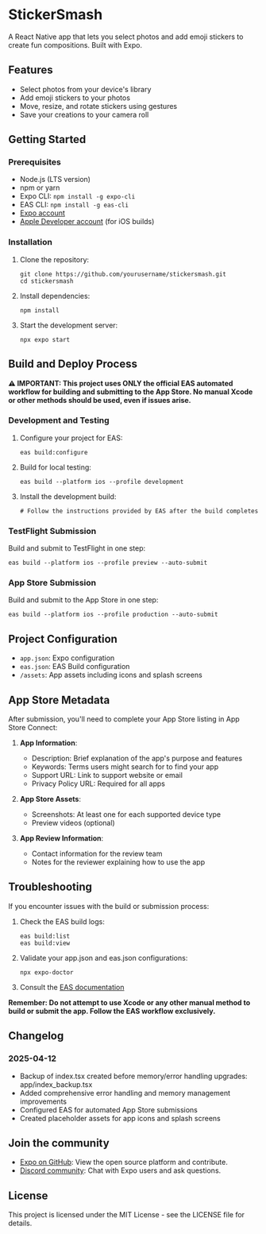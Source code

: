 # StickerSmash

A React Native app that lets you select photos and add emoji stickers to create fun compositions. Built with Expo.

## Features

- Select photos from your device's library
- Add emoji stickers to your photos
- Move, resize, and rotate stickers using gestures
- Save your creations to your camera roll

## Getting Started

### Prerequisites

- Node.js (LTS version)
- npm or yarn
- Expo CLI: `npm install -g expo-cli`
- EAS CLI: `npm install -g eas-cli`
- [Expo account](https://expo.dev/signup)
- [Apple Developer account](https://developer.apple.com/programs/) (for iOS builds)

### Installation

1. Clone the repository:
   ```
   git clone https://github.com/yourusername/stickersmash.git
   cd stickersmash
   ```

2. Install dependencies:
   ```
   npm install
   ```

3. Start the development server:
   ```
   npx expo start
   ```

## Build and Deploy Process

**⚠️ IMPORTANT: This project uses ONLY the official EAS automated workflow for building and submitting to the App Store. No manual Xcode or other methods should be used, even if issues arise.**

### Development and Testing

1. Configure your project for EAS:
   ```
   eas build:configure
   ```

2. Build for local testing:
   ```
   eas build --platform ios --profile development
   ```

3. Install the development build:
   ```
   # Follow the instructions provided by EAS after the build completes
   ```

### TestFlight Submission

Build and submit to TestFlight in one step:
```
eas build --platform ios --profile preview --auto-submit
```

### App Store Submission

Build and submit to the App Store in one step:
```
eas build --platform ios --profile production --auto-submit
```

## Project Configuration

- `app.json`: Expo configuration 
- `eas.json`: EAS Build configuration
- `/assets`: App assets including icons and splash screens

## App Store Metadata

After submission, you'll need to complete your App Store listing in App Store Connect:

1. **App Information**:
   - Description: Brief explanation of the app's purpose and features
   - Keywords: Terms users might search for to find your app
   - Support URL: Link to support website or email
   - Privacy Policy URL: Required for all apps

2. **App Store Assets**:
   - Screenshots: At least one for each supported device type
   - Preview videos (optional)

3. **App Review Information**:
   - Contact information for the review team
   - Notes for the reviewer explaining how to use the app

## Troubleshooting

If you encounter issues with the build or submission process:

1. Check the EAS build logs:
   ```
   eas build:list
   eas build:view
   ```

2. Validate your app.json and eas.json configurations:
   ```
   npx expo-doctor
   ```

3. Consult the [EAS documentation](https://docs.expo.dev/build/introduction/)

**Remember: Do not attempt to use Xcode or any other manual method to build or submit the app. Follow the EAS workflow exclusively.**

## Changelog

### 2025-04-12
- Backup of index.tsx created before memory/error handling upgrades: app/index_backup.tsx
- Added comprehensive error handling and memory management improvements
- Configured EAS for automated App Store submissions
- Created placeholder assets for app icons and splash screens

## Join the community

- [Expo on GitHub](https://github.com/expo/expo): View the open source platform and contribute.
- [Discord community](https://chat.expo.dev): Chat with Expo users and ask questions.

## License

This project is licensed under the MIT License - see the LICENSE file for details.
